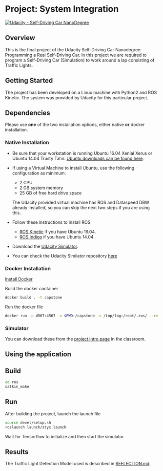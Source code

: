 # Project: System Integration

[![Udacity - Self-Driving Car NanoDegree](https://s3.amazonaws.com/udacity-sdc/github/shield-carnd.svg)](http://www.udacity.com/drive)

Overview
---
This is the final project of the Udacity Self-Driving Car Nanodegree: Programming a Real Self-Driving Car. In this project we are required to program a Self-Driving Car (Simulation) to work around a lap consisting of Traffic Lights.

Getting Started
---
The project has been developed on a Linux machine with Python2 and ROS Kinetic. The system was provided by Udacity for this particular project.


## Dependencies

Please use **one** of the two installation options, either native **or** docker installation.

### Native Installation

* Be sure that your workstation is running Ubuntu 16.04 Xenial Xerus or Ubuntu 14.04 Trusty Tahir. [Ubuntu downloads can be found here](https://www.ubuntu.com/download/desktop).
* If using a Virtual Machine to install Ubuntu, use the following configuration as minimum:
  * 2 CPU
  * 2 GB system memory
  * 25 GB of free hard drive space

  The Udacity provided virtual machine has ROS and Dataspeed DBW already installed, so you can skip the next two steps if you are using this.

* Follow these instructions to install ROS
  * [ROS Kinetic](http://wiki.ros.org/kinetic/Installation/Ubuntu) if you have Ubuntu 16.04.
  * [ROS Indigo](http://wiki.ros.org/indigo/Installation/Ubuntu) if you have Ubuntu 14.04.
* Download the [Udacity Simulator](https://github.com/udacity/CarND-Capstone/releases).
* You can check the Udacity Similator repository [here](https://github.com/udacity/self-driving-car-sim)

### Docker Installation
[Install Docker](https://docs.docker.com/engine/installation/)

Build the docker container
```bash
docker build . -t capstone
```

Run the docker file
```bash
docker run -p 4567:4567 -v $PWD:/capstone -v /tmp/log:/root/.ros/ --rm -it capstone
```

### Simulator
You can download these from the [project intro page](https://github.com/udacity/self-driving-car-sim/releases) in the classroom.

Using the application
---

## Build
```bash
cd ros
catkin_make
```

## Run
After building the project, launch the launch file

```bash
source devel/setup.sh
roslaunch launch/styx.launch
```

Wait for Tensorflow to initialize and then start the simulator.

Results
---
The Traffic Light Detection Model used is described in [REFLECTION.md](REFLECTION.md).
